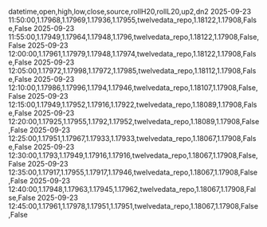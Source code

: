 datetime,open,high,low,close,source,rollH20,rollL20,up2,dn2
2025-09-23 11:50:00,1.17968,1.17969,1.17936,1.17955,twelvedata_repo,1.18122,1.17908,False,False
2025-09-23 11:55:00,1.17949,1.17964,1.17948,1.1796,twelvedata_repo,1.18122,1.17908,False,False
2025-09-23 12:00:00,1.17961,1.17979,1.17948,1.17974,twelvedata_repo,1.18122,1.17908,False,False
2025-09-23 12:05:00,1.17972,1.17998,1.17972,1.17985,twelvedata_repo,1.18112,1.17908,False,False
2025-09-23 12:10:00,1.17986,1.17996,1.1794,1.17946,twelvedata_repo,1.18107,1.17908,False,False
2025-09-23 12:15:00,1.17949,1.17952,1.17916,1.17922,twelvedata_repo,1.18089,1.17908,False,False
2025-09-23 12:20:00,1.17925,1.17955,1.1792,1.17952,twelvedata_repo,1.18089,1.17908,False,False
2025-09-23 12:25:00,1.17951,1.17967,1.17933,1.17933,twelvedata_repo,1.18067,1.17908,False,False
2025-09-23 12:30:00,1.1793,1.17949,1.17916,1.17916,twelvedata_repo,1.18067,1.17908,False,False
2025-09-23 12:35:00,1.17917,1.17955,1.17917,1.17946,twelvedata_repo,1.18067,1.17908,False,False
2025-09-23 12:40:00,1.17948,1.17963,1.17945,1.17962,twelvedata_repo,1.18067,1.17908,False,False
2025-09-23 12:45:00,1.17961,1.17978,1.17951,1.17951,twelvedata_repo,1.18067,1.17908,False,False
